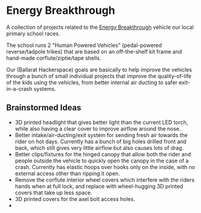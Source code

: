 # Energy Breakthrough

A collection of projects related to the [Energy Breakthrough](https://www.eb.org.au) vehicle our local primary school races.

The school runs 2 "Human Powered Vehicles" (pedal-powered reverse/tadpole trikes) that are based on an off-the-shelf kit frame and hand-made corflute/ziptie/tape shells.

Our (Ballarat Hackerspace) goals are basically to help improve the vehicles through a bunch of small individual projects that improve the quality-of-life of the kids using the vehicles, from better internal air ducting to safer exit-in-a-crash systems.

## Brainstormed Ideas

- 3D printed headlight that gives better light than the current LED torch, while also having a clear cover to improve airflow around the nose.
- Better intake/air-ducting/exit system for sending fresh air towards the rider on hot days. Currently has a bunch of big holes drilled front and back, which still gives very little airflow but also causes lots of drag.
- Better clips/fixtures for the hinged canopy that allow both the rider and people outside the vehicle to quickly open the canopy in the case of a crash. Currently has elastic hoops over hooks only on the inside, with no external access other than ripping it open.
- Remove the corflute interior wheel covers which interfere with the riders hands when at full lock, and replace with wheel-hugging 3D printed covers that take up less space.
- 3D printed covers for the axel bolt access holes.
- 

